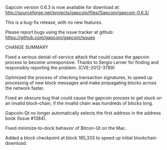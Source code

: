 Gapcoin version 0.6.3 is now available for download at:
  http://sourceforge.net/projects/gapcoin/files/Gapcoin/gapcoin-0.6.3/

This is a bug-fix release, with no new features.

Please report bugs using the issue tracker at github:
  https://github.com/gapcoin/gapcoin/issues

CHANGE SUMMARY

Fixed a serious denial-of-service attack that could cause the
gapcoin process to become unresponsive. Thanks to Sergio Lerner
for finding and responsibly reporting the problem. (CVE-2012-3789)

Optimized the process of checking transaction signatures, to
speed up processing of new block messages and make propagating
blocks across the network faster.

Fixed an obscure bug that could cause the gapcoin process to get
stuck on an invalid block-chain, if the invalid chain was
hundreds of blocks long.

Gapcoin-Qt no longer automatically selects the first address
in the address book (Issue #1384).

Fixed minimize-to-dock behavior of Bitcon-Qt on the Mac.

Added a block checkpoint at block 185,333 to speed up initial
blockchain download.

